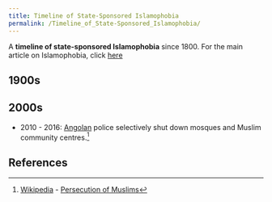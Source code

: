 ```yaml
---
title: Timeline of State-Sponsored Islamophobia
permalink: /Timeline_of_State-Sponsored_Islamophobia/
---
```


A **timeline of state-sponsored Islamophobia** since 1800. For the main
article on Islamophobia, click [here](Islamophobia "wikilink")

## 1900s

## 2000s

- 2010 - 2016: [Angolan](Angola "wikilink") police selectively shut down
  mosques and Muslim community centres.[^1]

## References

<references />

[^1]: [Wikipedia](Wikipedia "wikilink") - [Persecution of
    Muslims](https://en.wikipedia.org/wiki/Persecution_of_Muslims#Angola)